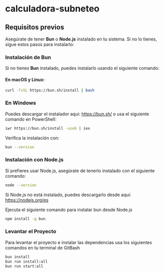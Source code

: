 # calculadora-subneteo

## Requisitos previos

Asegúrate de tener **Bun** o **Node.js** instalado en tu sistema. Si no lo tienes, sigue estos pasos para instalarlo:

### Instalación de Bun

Si no tienes **Bun** instalado, puedes instalarlo usando el siguiente comando:

#### En macOS y Linux:

```bash
curl -fsSL https://bun.sh/install | bash
```

### En Windows

Puedes descargar el instalador aqui: https://bun.sh/ o usa el siguiente comando en PowerShell:

```bash
iwr https://bun.sh/install -useb | iex
```

Verifica la instalación con:

```bash
bun --version
```

### Instalación con Node.js

Si prefieres usar Node.js, asegúrate de tenerlo instalado con el siguiente comando:

```bash
node --version
```

Si Node.js no está instalado, puedes descargarlo desde aquí: https://nodejs.org/es

Ejecuta el siguiente comando para instalar bun desde Node.js

```bash
npm install -g bun
```

### Levantar el Proyecto

Para levantar el proyecto e instalar las dependencias usa los siguientes comandos en tu terminal de GitBash

```bash
bun install
bun run install:all
bun run start:all
```
